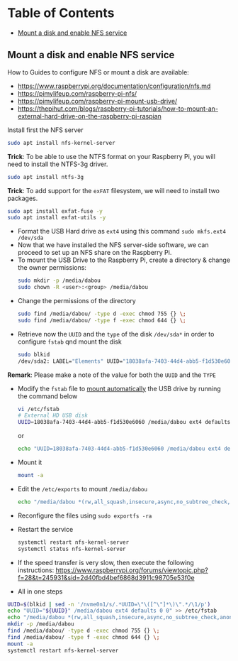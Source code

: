 Table of Contents
=================

   * [Mount a disk and enable NFS service](#mount-a-disk-and-enable-nfs-service)

## Mount a disk and enable NFS service

How to Guides to configure NFS or mount a disk are available:
- https://www.raspberrypi.org/documentation/configuration/nfs.md
- https://pimylifeup.com/raspberry-pi-nfs/
- https://pimylifeup.com/raspberry-pi-mount-usb-drive/
- https://thepihut.com/blogs/raspberry-pi-tutorials/how-to-mount-an-external-hard-drive-on-the-raspberry-pi-raspian

Install first the NFS server
  ```bash
  sudo apt install nfs-kernel-server
  ```

**Trick**: To be able to use the NTFS format on your Raspberry Pi, you will need to install the NTFS-3g driver.
  ```bash
  sudo apt install ntfs-3g
  ```
**Trick**: To add support for the `exFAT` filesystem, we will need to install two packages.
  ```bash
  sudo apt install exfat-fuse -y
  sudo apt install exfat-utils -y
  ```  

- Format the USB Hard drive as `ext4` using this command `sudo mkfs.ext4 /dev/sda`
- Now that we have installed the NFS server-side software, we can proceed to set up an NFS share on the Raspberry Pi.
- To mount the USB Drive to the Raspberry Pi, create a directory & change the owner permissions: 
  ```bash
  sudo mkdir -p /media/dabou
  sudo chown -R <user>:<group> /media/dabou
  ```
- Change the permissions of the directory
  ```bash
  sudo find /media/dabou/ -type d -exec chmod 755 {} \;
  sudo find /media/dabou/ -type f -exec chmod 644 {} \;
  ```
- Retrieve now the `UUID` and the `type` of the disk `/dev/sda*` in order to configure `fstab` qnd mount the disk
  ```bash
  sudo blkid
  /dev/sda2: LABEL="Elements" UUID="18038afa-7403-44d4-abb5-f1d530e6060" TYPE="ext4"
  ```
**Remark**: Please make a note of the value for both the `UUID` and the `TYPE`

- Modify the `fstab` file to [mount automatically](https://www.shellhacks.com/raspberry-pi-mount-usb-drive-automatically/) the USB drive by running the command below
  ```bash
  vi /etc/fstab
  # External HD USB disk
  UUID=18038afa-7403-44d4-abb5-f1d530e6060 /media/dabou ext4 defaults,auto,users,rw,nofail 0 0
  ```
  or
  ```bash
  echo "UUID=18038afa-7403-44d4-abb5-f1d530e6060 /media/dabou ext4 defaults,auto,users,rw,nofail 0 0" >> /etc/fstab
  ```
- Mount it
  ```bash
  mount -a
  ```
- Edit the `/etc/exports` to mount `/media/dabou`
  ```bash
  echo "/media/dabou *(rw,all_squash,insecure,async,no_subtree_check,anonuid=1000,anongid=1000)" >> /etc/exports
  ```
- Reconfigure the files using `sudo exportfs -ra`
- Restart the service
  ```bash
  systemctl restart nfs-kernel-server
  systemctl status nfs-kernel-server
  ```
- If the speed transfer is very slow, then execute the following instructions: https://www.raspberrypi.org/forums/viewtopic.php?f=28&t=245931&sid=2d40fbd4bef6868d3911c98705e53f0e

- All in one steps
```bash
UUID=$(blkid | sed -n '/nvme0n1/s/.*UUID=\"\([^\"]*\)\".*/\1/p')
echo "UUID="${UUID}" /media/dabou ext4 defaults 0 0" >> /etc/fstab
echo "/media/dabou *(rw,all_squash,insecure,async,no_subtree_check,anonuid=1000,anongid=1000)" >> /etc/exports
mkdir -p /media/dabou
find /media/dabou/ -type d -exec chmod 755 {} \;
find /media/dabou/ -type f -exec chmod 644 {} \;
mount -a
systemctl restart nfs-kernel-server
```